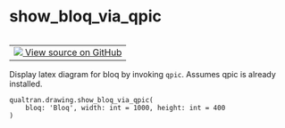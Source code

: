 # show_bloq_via_qpic


<table class="tfo-notebook-buttons tfo-api nocontent" align="left">
<td>
  <a target="_blank" href="https://github.com/quantumlib/Qualtran/blob/main/qualtran/drawing/_show_funcs.py#L139-L146">
    <img src="https://www.tensorflow.org/images/GitHub-Mark-32px.png" />
    View source on GitHub
  </a>
</td>
</table>



Display latex diagram for bloq by invoking `qpic`. Assumes qpic is already installed.


<pre class="devsite-click-to-copy prettyprint lang-py tfo-signature-link">
<code>qualtran.drawing.show_bloq_via_qpic(
    bloq: 'Bloq', width: int = 1000, height: int = 400
)
</code></pre>



<!-- Placeholder for "Used in" -->

